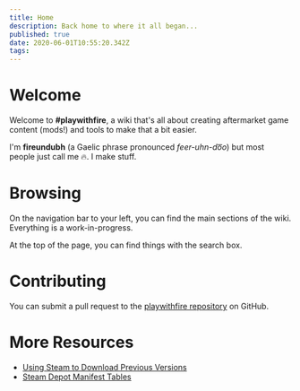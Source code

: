 ```yaml
---
title: Home
description: Back home to where it all began...
published: true
date: 2020-06-01T10:55:20.342Z
tags: 
---
```


# Welcome

Welcome to **#playwithfire**, a wiki that's all about creating aftermarket game content (mods!) and tools to make that a bit easier.

I'm **fireundubh** (a Gaelic phrase pronounced *feer-uhn-do͞o*) but most people just call me 🔥. I make stuff.

# Browsing

On the navigation bar to your left, you can find the main sections of the wiki. Everything is a work-in-progress.

At the top of the page, you can find things with the search box.

# Contributing

You can submit a pull request to the [playwithfire repository](https://github.com/fireundubh/playwithfire) on GitHub.


# More Resources

* [Using Steam to Download Previous Versions](steam-console)
* [Steam Depot Manifest Tables](steam-console/tables)